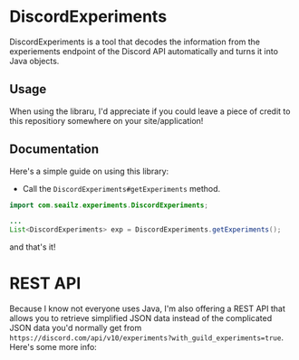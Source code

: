 # DiscordExperiments
DiscordExperiments is a tool that decodes the information from the experiements endpoint of the Discord API automatically and turns it into Java objects.

## Usage
When using the libraru, I'd appreciate if you could leave a piece of credit to this repositiory somewhere on your site/application!

## Documentation
Here's a simple guide on using this library:

- Call the `DiscordExperiments#getExperiments` method.

```java
import com.seailz.experiments.DiscordExperiments;

...
List<DiscordExperiments> exp = DiscordExperiments.getExperiments();
```
and that's it!


# REST API
Because I know not everyone uses Java, I'm also offering a REST API that allows you to retrieve simplified JSON data instead of the complicated JSON data you'd normally get from `https://discord.com/api/v10/experiments?with_guild_experiments=true`.
Here's some more info:

